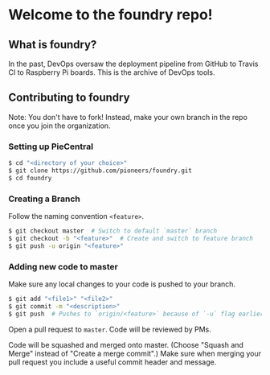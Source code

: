 # Welcome to the foundry repo!

## What is foundry?
In the past, DevOps oversaw the deployment pipeline from GitHub to Travis CI to Raspberry Pi boards.
This is the archive of DevOps tools.

## Contributing to foundry
Note: You don't have to fork!
Instead, make your own branch in the repo once you join the organization.

### Setting up PieCentral
```sh
$ cd "<directory of your choice>"
$ git clone https://github.com/pioneers/foundry.git
$ cd foundry
```

### Creating a Branch
Follow the naming convention `<feature>`.
```sh
$ git checkout master  # Switch to default `master` branch
$ git checkout -b "<feature>"  # Create and switch to feature branch
$ git push -u origin "<feature>"
```

### Adding new code to master
Make sure any local changes to your code is pushed to your branch.

```sh
$ git add "<file1>" "<file2>"
$ git commit -m "<description>"
$ git push  # Pushes to `origin/<feature>` because of `-u` flag earlier
```

Open a pull request to `master`. Code will be reviewed by PMs.

Code will be squashed and merged onto master.
(Choose "Squash and Merge" instead of "Create a merge commit".)
Make sure when merging your pull request you include a useful commit header and message.
